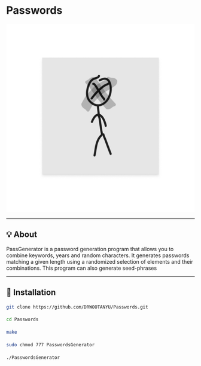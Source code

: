 # Passwords

<img src="Untitled.png" alt="Banner" width="800"/>

---

## 💡 About

PassGenerator is a password generation program that allows you to combine keywords, 
years and random characters. It generates passwords matching a given length using a randomized 
selection of elements and their combinations. This program can also generate seed-phrases

---

## 🚀 Installation

   ```bash
   git clone https://github.com/DRWOOTANYU/Passwords.git
   
   cd Passwords
   
   make
   
   sudo chmod 777 PasswordsGenerator

   ./PasswordsGenerator